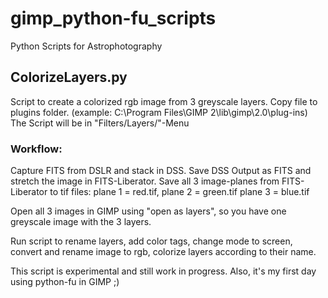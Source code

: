 # gimp_python-fu_scripts
Python Scripts for Astrophotography 

## ColorizeLayers.py
Script to create a colorized rgb image from 3 greyscale layers.
Copy file to plugins folder. (example: C:\Program Files\GIMP 2\lib\gimp\2.0\plug-ins)
The Script will be in "Filters/Layers/"-Menu

### Workflow: 
Capture FITS from DSLR and stack in DSS. 
Save DSS Output as FITS and stretch the image in FITS-Liberator.
Save all 3 image-planes from FITS-Liberator to tif files: plane 1 = red.tif, plane 2 = green.tif plane 3 = blue.tif

Open all 3 images in GIMP using "open as layers", so you have one greyscale image with the 3 layers.

Run script to rename layers, add color tags, change mode to screen, convert and rename image to rgb, colorize layers according to their name.

This script is experimental and still work in progress.
Also, it's my first day using python-fu in GIMP ;)


